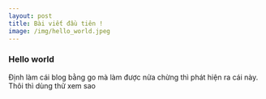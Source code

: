 ```yaml
---
layout: post
title: Bài viết đầu tiên !
image: /img/hello_world.jpeg
---
```


### Hello world

Định làm cái blog bằng go mà làm được nửa chừng thì phát hiện ra cái này.
Thôi thì dùng thử xem sao 

